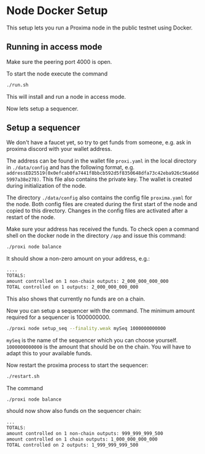 # Node Docker Setup

This setup lets you run a Proxima node in the public testnet using Docker.


## Running in access mode

Make sure the peering port 4000 is open.

To start the node execute the command

```bash
./run.sh
```

This will install and run a node in access mode.

Now lets setup a sequencer.


## Setup a sequencer


We don't have a faucet yet, so try to get funds from someone, e.g. ask in proxima discord with your wallet address.

The address can be found in the wallet file `proxi.yaml` in the local directory in `./data/config` and has the following format, e.g. `addressED25519(0x0efcab0fa7441f8bbcb592d5f8350648dfa73c42eba926c56a66d5997a38e278)`. This file also contains the private key. The wallet is created during initialization of the node.

The directory `./data/config` also contains the config file `proxima.yaml` for the node. Both config files are created during the first start of the node and copied to this directory. Changes in the config files are activated after a restart of the node.


Make sure your address has received the funds. To check open a command shell on the docker node in the directory `/app` and issue this command:

```bash
./proxi node balance
```

It should show a non-zero amount on your address, e.g.:

```bash
....
TOTALS:
amount controlled on 1 non-chain outputs: 2_000_000_000_000
TOTAL controlled on 1 outputs: 2_000_000_000_000
```

This also shows that currently no funds are on a chain.

Now you can setup a sequencer with the command. The minimum amount required for a sequencer is 1000000000.

```bash
./proxi node setup_seq --finality.weak mySeq 1000000000000
```

`mySeq` is the name of the sequencer which you can choose yourself.
`1000000000000` is the amount that should be on the chain. You will have to adapt this to your available funds.

Now restart the proxima process to start the sequencer:

```bash
./restart.sh
```

The command

```bash
./proxi node balance
```

should now show also funds on the sequencer chain:

```bash
...
TOTALS:
amount controlled on 1 non-chain outputs: 999_999_999_500
amount controlled on 1 chain outputs: 1_000_000_000_000
TOTAL controlled on 2 outputs: 1_999_999_999_500
```
